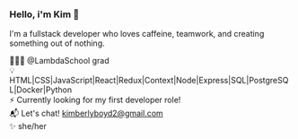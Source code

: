 ### Hello, i'm Kim 👋

<!--
**kimboyd12/kimboyd12** is a ✨ _special_ ✨ repository because its `README.md` (this file) appears on your GitHub profile.

Here are some ideas to get you started:

- 🔭 I’m currently working on ...
- 🌱 I’m currently learning ...
- 👯 I’m looking to collaborate on ...
- 🤔 I’m looking for help with ...
- 💬 Ask me about ...
- 📫 How to reach me: ...
- 😄 Pronouns: ...
- ⚡ Fun fact: ...
-->
I'm a fullstack developer who loves caffeine, teamwork, and creating something out of nothing. 

👩🏻‍💻 @LambdaSchool grad<br>
💡 HTML|CSS|JavaScript|React|Redux|Context|Node|Express|SQL|PostgreSQL|Docker|Python <br>
⚡️ Currently looking for my first developer role!<br>
📬 Let's chat! kimberlyboyd2@gmail.com <br>
✨ she/her
